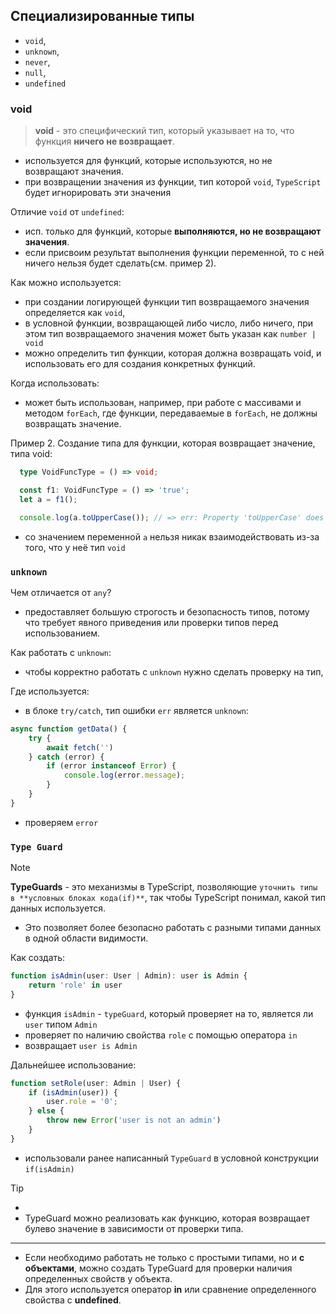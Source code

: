 
## Специализированные типы

- `void`,
- `unknown`,
- `never`,
- `null`,
- `undefined`

### void

> **void** - это специфический тип, который указывает на то, что функция **ничего не возвращает**.
- используется для функций, которые используются, но не возвращают значения.
- при возвращении значения из функции, тип которой `void`, `TypeScript` будет игнорировать эти значения

Отличие `void` от `undefined`:
- исп. только для функций, которые **выполняются, но не возвращают значения**.
- если присвоим результат выполнения функции переменной, то с ней ничего нельзя будет сделать(см. пример 2).

Как можно используется:
- при создании логирующей функции тип возвращаемого значения определяется как `void`,
- в условной функции, возвращающей либо число, либо ничего, при этом тип возвращаемого значения может быть указан как `number | void`
- можно определить тип функции, которая должна возвращать void, и использовать его для создания конкретных функций.

Когда использовать:
- может быть использован, например, при работе с массивами и методом `forEach`, где функции, передаваемые в `forEach`, не должны возвращать значение.

Пример 2. Создание типа для функции, которая возвращает значение, типа void:
```ts
  type VoidFuncType = () => void;

  const f1: VoidFuncType = () => 'true';
  let a = f1();

  console.log(a.toUpperCase()); // => err: Property 'toUpperCase' does not exist on type 'void'.
```
- со значением переменной `a` нельзя никак взаимодействовать из-за того, что у неё тип `void`


### `unknown`
Чем отличается от `any`?
- предоставляет большую строгость и безопасность типов, потому что требует явного приведения или проверки типов перед использованием.

Как работать с `unknown`:
- чтобы корректно работать с `unknown` нужно сделать проверку на тип,

Где используется:
- в блоке `try/catch`, тип ошибки `err` является `unknown`:
```ts
async function getData() {
    try {
        await fetch('')
    } catch (error) {
        if (error instanceof Error) {
            console.log(error.message);
        }
    }
}
```
- проверяем `error`

### `Type Guard`

>[!NOTE]
>**TypeGuards** - это механизмы в TypeScript, позволяющие `уточнить типы в **условных блоках кода(if)**`, так чтобы TypeScript понимал, какой тип данных используется.
- Это позволяет более безопасно работать с разными типами данных в одной области видимости. 

Как создать:
```ts
function isAdmin(user: User | Admin): user is Admin {
    return 'role' in user
}
```
- функция `isAdmin` - `typeGuard`, который проверяет на то, является ли `user` типом `Admin`
- проверяет по наличию свойства `role` с помощью оператора `in`
- возвращает `user is Admin`

Дальнейшее использование:
```ts
function setRole(user: Admin | User) {
    if (isAdmin(user)) {
        user.role = '0';
    } else {
        throw new Error('user is not an admin')
    }
}
```
- использовали ранее написанный `TypeGuard` в условной конструкции `if(isAdmin)`

>[!TIP]
>- 
>- TypeGuard можно реализовать как функцию, которая возвращает булево значение в зависимости от проверки типа.
>---
>- Если необходимо работать не только с простыми типами, но и **с объектами**, можно создать TypeGuard для проверки наличия определенных свойств у объекта. 
>  - Для этого используется оператор **in** или сравнение определенного свойства с **undefined**.
